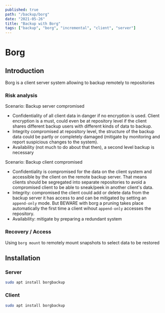 ```yaml
---
published: true
path: "/backup/borg"
date: "2021-05-26"
title: "Backup with Borg"
tags: ["backup", "borg", "incremental", "client", "server"]
---
```


# Borg

## Introduction

Borg is a client server system allowing to backup remotely to repositories

### Risk analysis

Scenario: Backup server compromised

- Confidentiality of all client data in danger if no encryption is used. Client encryption
  is a must, could even be at repository level if the client shares different backup users
  with different kinds of data to backup.
- Integrity compromised at repository level, the structure of the backup data could be
  partly or completely damaged (mitigate by monitoring and report suspicious changes to the
  system).
- Availability (not much to do about that then), a second level backup is necessary

Scenario: Backup client compromised

- Confidentiality is compromised for the data on the client system and accessible by the client on the remote
  backup server. That means clients should be segregated into separate repositories to avoid a compromised
  client to be able to sneak/peek in another client's data.
- Integrity: compromised the client could add or delete data from the backup server it has access to and
  can be mitigated by setting an `append-only` mode. But BEWARE with borg a pruning takes place automatically
  the first time a client wihout `append-only` accesses the repository.
- Availability: mitigate by preparing a redundant system

### Recovery / Access

Using `borg mount` to remotely mount snapshots to select data to be restored

## Installation

### Server

```bash
sudo apt install borgbackup
```

### Client

```bash
sudo apt install borgbackup
```
